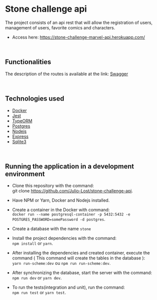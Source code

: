 # Stone challenge api

The project consists of an api rest that will allow the registration of users, management of users, favorite comics and characters.

- Access here: https://stone-challenge-marvel-api.herokuapp.com/
<br>

## Functionalities

The description of the routes is available at the link: [Swagger](https://stone-challenge-marvel-api.herokuapp.com/api-docs/)

<br>

## Technologies used

- [Docker](https://www.docker.com/)
- [Jest](https://github.com/facebook/jest)
- [TypeORM](https://github.com/typeorm/typeorm#readme)
- [Postgres](https://github.com/postgres/postgres)
- [Nodejs](https://nodejs.org/en/)
- [Express](https://github.com/expressjs/express)
- [Sqlite3](https://github.com/mapbox/node-sqlite3)

<br>

## Running the application in a development environment

- Clone this repository with the command: <br>git clone https://github.com/Julio-Lost/stone-challenge-api.

- Have NPM or Yarn, Docker and Nodejs installed.

- Create a container in the Docker with command: <br> `docker run --name postgresql-container -p 5432:5432 -e POSTGRES_PASSWORD=somePassword -d postgres`.

- Create a database with the name `stone`

- Install the project dependencies with the command: <br> `npm install` or `yarn`.

- After installing the dependencies and created container, execute the command ( This command will create the tables in the database ): <br> `yarn run-scheme:dev` ou `npm run run-scheme:dev`.

- After synchronizing the database, start the server with the command: <br> `npm run dev` or `yarn dev`.

- To run the tests(integration and unit), run the command: <br> `npm run test` or `yarn test`.
